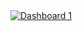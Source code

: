 <div class='tableauPlaceholder' id='viz1714278070393' style='position: relative'><noscript><a href='#'><img alt='Dashboard 1 ' src='https:&#47;&#47;public.tableau.com&#47;static&#47;images&#47;XN&#47;XNKC66MYK&#47;1_rss.png' style='border: none' /></a></noscript><object class='tableauViz'  style='display:none;'><param name='host_url' value='https%3A%2F%2Fpublic.tableau.com%2F' /> <param name='embed_code_version' value='3' /> <param name='path' value='shared&#47;XNKC66MYK' /> <param name='toolbar' value='yes' /><param name='static_image' value='https:&#47;&#47;public.tableau.com&#47;static&#47;images&#47;XN&#47;XNKC66MYK&#47;1.png' /> <param name='animate_transition' value='yes' /><param name='display_static_image' value='yes' /><param name='display_spinner' value='yes' /><param name='display_overlay' value='yes' /><param name='display_count' value='yes' /><param name='language' value='en-US' /></object></div>                <script type='text/javascript'>                    var divElement = document.getElementById('viz1714278070393');                    var vizElement = divElement.getElementsByTagName('object')[0];                    if ( divElement.offsetWidth > 800 ) { vizElement.style.width='1200px';vizElement.style.height='727px';} else if ( divElement.offsetWidth > 500 ) { vizElement.style.width='1200px';vizElement.style.height='727px';} else { vizElement.style.width='100%';vizElement.style.height='1427px';}                     var scriptElement = document.createElement('script');                    scriptElement.src = 'https://public.tableau.com/javascripts/api/viz_v1.js';                    vizElement.parentNode.insertBefore(scriptElement, vizElement);                </script>
